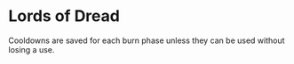 # Lords of Dread

Cooldowns are saved for each burn phase unless they can be used without losing a use.
